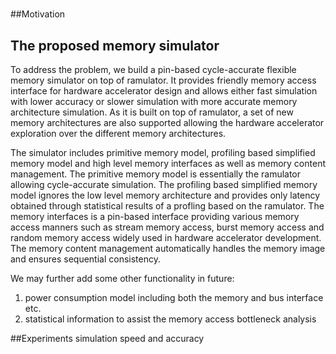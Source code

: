 #

##Motivation
## The proposed memory simulator
To address the problem, we build a pin-based cycle-accurate flexible memory simulator on top of ramulator. It provides friendly memory access interface for hardware accelerator design and allows either fast simulation with lower accuracy or slower simulation with more accurate memory architecture simulation. As it is built on top of ramulator, a set of new memory architectures are also supported allowing the hardware accelerator exploration over the different memory architectures.

The simulator includes primitive memory model, profiling based simplified memory model and high level memory interfaces as well as memory content management. The primitive memory model is essentially the ramulator allowing cycle-accurate simulation. The profiling based simplified memory model ignores the low level memory architecture and provides only latency obtained through statistical results of a profling based on the ramulator. The memory interfaces is a pin-based interface providing various memory access manners such as stream memory access, burst memory access and random memory access widely used in hardware accelerator development. The memory content management automatically handles the memory image and ensures sequential consistency.

We may further add some other functionality in future:
1) power consumption model including both the memory and bus interface etc.
2) statistical information to assist the memory access bottleneck analysis

##Experiments
simulation speed and accuracy
